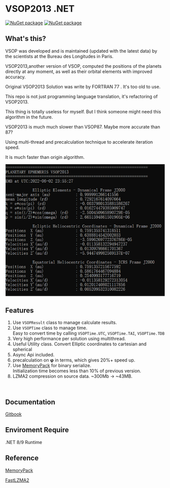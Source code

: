 # VSOP2013 .NET 

[![NuGet package](https://img.shields.io/nuget/v/VSOP2013.NET.svg?logo=NuGet)](https://www.nuget.org/packages/VSOP2013.NET/)
[![NuGet package](https://img.shields.io/nuget/dt/VSOP2013.NET?logo=NuGet)](https://www.nuget.org/packages/VSOP2013.NET/)

## What's this?

VSOP was developed and is maintained (updated with the latest data) by the scientists at the Bureau des Longitudes in Paris.

VSOP2013,another version of VSOP, computed the positions of the planets directly at any moment, as well as their orbital elements with improved accuracy.

Original VSOP2013 Solution was write by FORTRAN 77 . It's too old to use.

This repo is not just programming language translation, it's  refactoring of VSOP2013.

This thing is totally useless for myself. But I think someone might need this algorithm in the future.

VSOP2013 is much much slower than VSOP87. Maybe more accurate than 87?

Using multi-thread and precalculation technique to accelerate iteration speed.

It is much faster than origin algorithm.

![Demo](./README/Demo.png)

## Features

1. Use `VSOPResult` class to manage calculate results.
2. Use `VSOPTime` class to manage time. 
<br>Easy to convert time by calling ```VSOPTime.UTC```, ```VSOPTime.TAI```, ```VSOPTime.TDB```
3. Very high performance per solution using multithread.
4. Useful Utility class. Convert Elliptic coordinates to cartesian and spherical 
5. Async Api included.
6. precalculation on <b>φ</b> in terms, which gives 20%+ speed up.
7. Use [MemoryPack](https://github.com/Cysharp/MemoryPack) for binary serialize.
<br>Initialization time becomes less than 10% of previous version.
8. LZMA2 compression on source data. ~300Mb -> ~43MB.

<br> 

## Documentation

[Gitbook](https://zangai-family.gitbook.io/vsop2013.net/)

## Enviroment Require

.NET 8/9 Runtime

## Reference
 [MemoryPack](https://github.com/Cysharp/MemoryPack)
 
 [FastLZMA2](https://github.com/kingsznhone/FastLZMA2Net)

